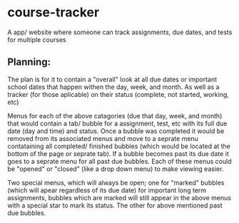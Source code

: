 # course-tracker
A app/ website where someone can track assignments, due dates, and tests for multiple courses

## Planning:
The plan is for it to contain a "overall" look at all due dates or important school dates that happen withen the day, week, and month. As well as a tracker (for those aplicable) on their status (complete, not started, working, etc)

Menus for each of the above catagories (due that day, week, and month) that would contain a tab/ bubble for a assignment, test, etc with its full due date (day and time) and status. Once a bubble was completed it would be removed from its associated menus and move to a seprate menu contataining all completed/ finished bubbles (which would be located at the bottom of the page or seprate tab). If a bubble becomes past its due date it goes to a seprate menu for all past due bubbles. Each of these menus could be "opened" or "closed" (like a drop down menu) to make viewing easier. 

Two special menus, which will always be open; one for "marked" bubbles (which will apear regardless of its due date) for important long term assignments, bubbles which are marked will still appear in the above menus with a special star to mark its status. The other for above mentioned past due bubbles.

